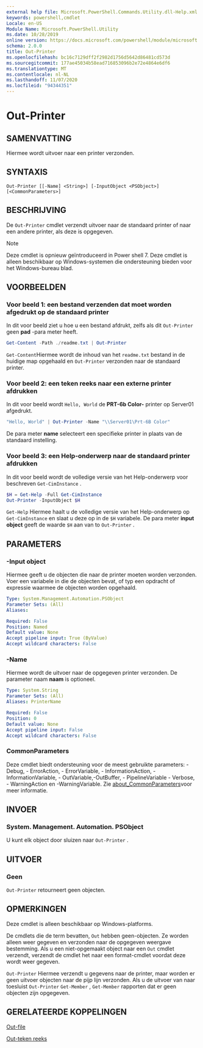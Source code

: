 ```yaml
---
external help file: Microsoft.PowerShell.Commands.Utility.dll-Help.xml
keywords: powershell,cmdlet
Locale: en-US
Module Name: Microsoft.PowerShell.Utility
ms.date: 10/28/2019
online version: https://docs.microsoft.com/powershell/module/microsoft.powershell.utility/out-printer?view=powershell-7.1&WT.mc_id=ps-gethelp
schema: 2.0.0
title: Out-Printer
ms.openlocfilehash: bc16c7129dff2f2982d1756d5642d86481cd573d
ms.sourcegitcommit: 177ae45034b58ead716853096b2e72e4864e6df6
ms.translationtype: MT
ms.contentlocale: nl-NL
ms.lasthandoff: 11/07/2020
ms.locfileid: "94344351"
---
```

# Out-Printer

## SAMENVATTING
Hiermee wordt uitvoer naar een printer verzonden.

## SYNTAXIS

```
Out-Printer [[-Name] <String>] [-InputObject <PSObject>] [<CommonParameters>]
```

## BESCHRIJVING

De `Out-Printer` cmdlet verzendt uitvoer naar de standaard printer of naar een andere printer, als deze is opgegeven.

> [!NOTE]
> Deze cmdlet is opnieuw geïntroduceerd in Power shell 7. Deze cmdlet is alleen beschikbaar op Windows-systemen die ondersteuning bieden voor het Windows-bureau blad.

## VOORBEELDEN

### Voor beeld 1: een bestand verzenden dat moet worden afgedrukt op de standaard printer

In dit voor beeld ziet u hoe u een bestand afdrukt, zelfs als dit `Out-Printer` geen **pad** -para meter heeft.

```powershell
Get-Content -Path ./readme.txt | Out-Printer
```

`Get-Content`Hiermee wordt de inhoud van het `readme.txt` bestand in de huidige map opgehaald en `Out-Printer` verzonden naar de standaard printer.

### Voor beeld 2: een teken reeks naar een externe printer afdrukken

In dit voor beeld wordt `Hello, World` de **PRT-6b Color-** printer op Server01 afgedrukt.

```powershell
"Hello, World" | Out-Printer -Name "\\Server01\Prt-6B Color"
```

De para meter **name** selecteert een specifieke printer in plaats van de standaard instelling.

### Voor beeld 3: een Help-onderwerp naar de standaard printer afdrukken

In dit voor beeld wordt de volledige versie van het Help-onderwerp voor beschreven `Get-CimInstance` .

```powershell
$H = Get-Help -Full Get-CimInstance
Out-Printer -InputObject $H
```

`Get-Help` Hiermee haalt u de volledige versie van het Help-onderwerp op `Get-CimInstance` en slaat u deze op in de `$H` variabele. De para meter **input object** geeft de waarde `$H` aan van to `Out-Printer` .

## PARAMETERS

### -Input object

Hiermee geeft u de objecten die naar de printer moeten worden verzonden. Voer een variabele in die de objecten bevat, of typ een opdracht of expressie waarmee de objecten worden opgehaald.

```yaml
Type: System.Management.Automation.PSObject
Parameter Sets: (All)
Aliases:

Required: False
Position: Named
Default value: None
Accept pipeline input: True (ByValue)
Accept wildcard characters: False
```

### -Name

Hiermee wordt de uitvoer naar de opgegeven printer verzonden. De parameter naam **naam** is optioneel.

```yaml
Type: System.String
Parameter Sets: (All)
Aliases: PrinterName

Required: False
Position: 0
Default value: None
Accept pipeline input: False
Accept wildcard characters: False
```

### CommonParameters

Deze cmdlet biedt ondersteuning voor de meest gebruikte parameters: -Debug, - ErrorAction, - ErrorVariable, - InformationAction, -InformationVariable, - OutVariable,-OutBuffer, - PipelineVariable - Verbose, - WarningAction en -WarningVariable. Zie [about_CommonParameters](https://go.microsoft.com/fwlink/?LinkID=113216)voor meer informatie.

## INVOER

### System. Management. Automation. PSObject

U kunt elk object door sluizen naar `Out-Printer` .

## UITVOER

### Geen

`Out-Printer` retourneert geen objecten.

## OPMERKINGEN

Deze cmdlet is alleen beschikbaar op Windows-platforms.

De cmdlets die de term bevatten, `Out` hebben geen-objecten. Ze worden alleen weer gegeven en verzonden naar de opgegeven weergave bestemming. Als u een niet-opgemaakt object naar een `Out` cmdlet verzendt, verzendt de cmdlet het naar een format-cmdlet voordat deze wordt weer gegeven.

`Out-Printer` Hiermee verzendt u gegevens naar de printer, maar worden er geen uitvoer objecten naar de pijp lijn verzonden. Als u de uitvoer van naar toesluist `Out-Printer` `Get-Member` , `Get-Member` rapporten dat er geen objecten zijn opgegeven.

## GERELATEERDE KOPPELINGEN

[Out-file](Out-File.md)

[Out-teken reeks](Out-String.md)
